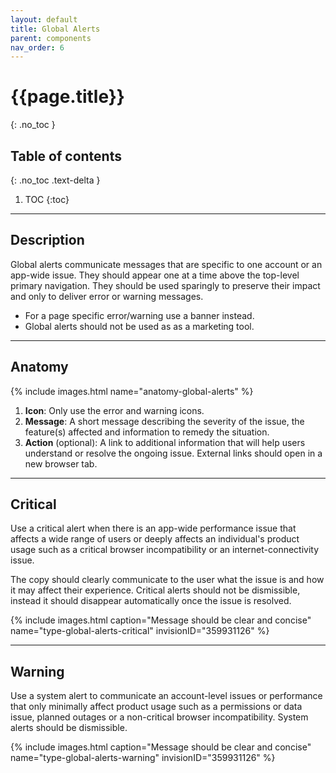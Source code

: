 ```yaml
---
layout: default
title: Global Alerts
parent: components
nav_order: 6
---
```


# {{page.title}}
{: .no_toc }

## Table of contents
{: .no_toc .text-delta }

1. TOC
{:toc}

---

## Description

Global alerts communicate messages that are specific to one account or an app-wide issue.
They should appear one at a time above the top-level primary navigation. They should be used sparingly to preserve their impact and only to deliver error or warning messages.


- For a page specific error/warning use a banner instead.
- Global alerts should not be used as as a marketing tool.

---

## Anatomy

{% include images.html name="anatomy-global-alerts" %}


1. **Icon**:  Only use the error and warning icons.
2. **Message**: A short message describing the severity of the issue, the feature(s) affected and information to remedy the situation.
3. **Action** (optional): A link to additional information that will help users understand or resolve the ongoing issue. External links should open in a new browser tab.

---

## Critical

Use a critical alert when there is an app-wide performance issue that affects a wide range of users or deeply affects an individual's product usage such as a critical browser incompatibility or an internet-connectivity issue.

The copy should clearly communicate to the user what the issue is and how it may affect their experience. Critical alerts should not be dismissible, instead it should disappear automatically once the issue is resolved.

{% include images.html caption="Message should be clear and concise" name="type-global-alerts-critical" invisionID="359931126" %}

---

## Warning

Use a system alert to communicate an account-level issues or performance that only minimally affect product usage such as a permissions or data issue, planned outages or a non-critical browser incompatibility. System alerts should be dismissible.

{% include images.html caption="Message should be clear and concise" name="type-global-alerts-warning" invisionID="359931126" %}
